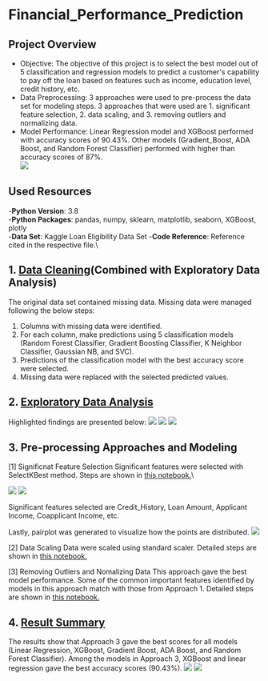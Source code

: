 # Financial_Performance_Prediction
## Project Overview
* Objective: The objective of this project is to select the best model out of 5 classification and regression models to predict a 
customer's capability to pay off the loan based on features such as income, education level, credit history, etc.
* Data Preprocessing: 3 approaches were used to pre-process the data set for modeling steps. 3 approaches that were used are 1. significant feature selection, 2. data scaling, and 3. removing outliers and normalizing data.
* Model Performance: Linear Regression model and XGBoost performed with accuracy scores of 90.43%.
Other models (Gradient_Boost, ADA Boost, and Random Forest Classifier) performed with higher than accuracy scores of 87%.\
![](https://github.com/jbae42/Financial_Performance_Prediction/blob/main/Plots/PerformanceResults.png)

## Used Resources
-**Python Version**: 3.8\
-**Python Packages**: pandas, numpy, sklearn, matplotlib, seaborn, XGBoost, plotly\
-**Data Set**: Kaggle Loan Eligibility Data Set
-**Code Reference**: Reference cited in the respective file.\

## 1. [Data Cleaning](https://github.com/jbae42/Financial_Performance_Prediction/blob/main/Exploratory%20Data%20Analysis/Exploratory%20Data%20Analysis.ipynb)(Combined with Exploratory Data Analysis)
The original data set contained missing data. Missing data were managed following the below steps:
1. Columns with missing data were identified.
2. For each column, make predictions using 5 classification models (Random Forest Classifier, Gradient Boosting Classifier, K Neighbor Classifier, Gaussian NB, and SVC).
3. Predictions of the classification model with the best accuracy score were selected.
4. Missing data were replaced with the selected predicted values.

## 2. [Exploratory Data Analysis](https://github.com/jbae42/Financial_Performance_Prediction/blob/main/Exploratory%20Data%20Analysis/Exploratory%20Data%20Analysis.ipynb)
Highlighted findings are presented below:
![](https://github.com/jbae42/Financial_Performance_Prediction/blob/main/Plots/barplots.png)
![](https://github.com/jbae42/Financial_Performance_Prediction/blob/main/Plots/scatterplot.PNG)
![](https://github.com/jbae42/Financial_Performance_Prediction/blob/main/Plots/scatterplot2.png)

## 3. Pre-processing Approaches and Modeling
[1] Significnat Feature Selection
Significant features were selected with SelectKBest method. Steps are shown in [this notebook.](https://github.com/jbae42/Financial_Performance_Prediction/blob/main/Approach%201.%20Significant%20Feature%20Selection/Approach%231a%20-%20Dimensionality%20Reduction.ipynb)\

![](https://github.com/jbae42/Financial_Performance_Prediction/blob/main/Plots/app1Features.png)
![](https://github.com/jbae42/Financial_Performance_Prediction/blob/main/Plots/heatmap.png)

Significant features selected are Credit_History, Loan Amount, Applicant Income, Coapplicant Income, etc. 

Lastly, pairplot was generated to visualize how the points are distributed.
![](https://github.com/jbae42/Financial_Performance_Prediction/blob/main/Plots/pairplot.png)

[2] Data Scaling
Data were scaled using standard scaler. Detailed steps are shown in [this notebook.](https://github.com/jbae42/Financial_Performance_Prediction/blob/main/Approach%202.%20Data%20Scaling/Approach%232%20-%20Scaling%20Dataset.ipynb)

[3] Removing Outliers and Nomalizing Data
This approach gave the best model performance. Some of the common important features identified by models in this approach match with those from Approach 1.
Detailed steps are shown in [this notebook.](https://github.com/jbae42/Financial_Performance_Prediction/blob/main/Approach%203.%20Outlier%20Removal%20and%20Data%20Normalization/Approach%233%20-%20Remove%20Outliers%20and%20Normalize%20Data.ipynb)

## 4. [Result Summary](https://github.com/jbae42/Financial_Performance_Prediction/blob/main/Result%20Summary.ipynb)
The results show that Approach 3 gave the best scores for all models (Linear Regression, XGBoost, Gradient Boost, ADA Boost, and Random Forest Classifier).
Among the models in Approach 3, XGBoost and linear regression gave the best accuracy scores (90.43%).
![](https://github.com/jbae42/Financial_Performance_Prediction/blob/main/Plots/PerformanceResults.png)
![](https://github.com/jbae42/Financial_Performance_Prediction/blob/main/Plots/ModelScores.PNG)
